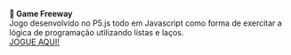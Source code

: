 __🚗 Game Freeway__ <br/>
Jogo desenvolvido no P5.js todo em Javascript como forma de exercitar a lógica de programação utilizando listas e laços.<br>
 [JOGUE AQUI!](https://editor.p5js.org/selenitye/full/NnQXx7GAe) 
